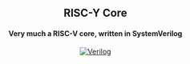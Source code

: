<div align="center">

## RISC-Y Core
#### Very much a RISC-V core, written in SystemVerilog

[![Verilog](https://img.shields.io/badge/SystemVerilog-00599C.svg?style=for-the-badge&logoColor=white&logo=systemverilog)]()

</div>

